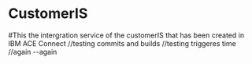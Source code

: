 # CustomerIS
#This the intergration service of the customerIS that has been created in IBM ACE Connect
//testing commits and builds
//testing triggeres time 
//again
--again
